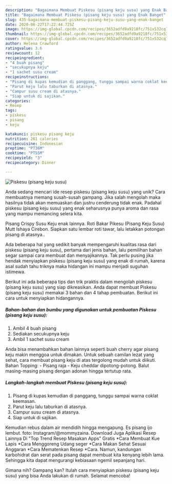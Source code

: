 ```yaml
---
description: "Bagaimana Membuat Piskesu (pisang keju susu) yang Enak Banget"
title: "Bagaimana Membuat Piskesu (pisang keju susu) yang Enak Banget"
slug: 435-bagaimana-membuat-piskesu-pisang-keju-susu-yang-enak-banget
date: 2020-06-22T17:22:44.725Z
image: https://img-global.cpcdn.com/recipes/3652adfd9a9218fc/751x532cq70/piskesu-pisang-keju-susu-foto-resep-utama.jpg
thumbnail: https://img-global.cpcdn.com/recipes/3652adfd9a9218fc/751x532cq70/piskesu-pisang-keju-susu-foto-resep-utama.jpg
cover: https://img-global.cpcdn.com/recipes/3652adfd9a9218fc/751x532cq70/piskesu-pisang-keju-susu-foto-resep-utama.jpg
author: Helena Crawford
ratingvalue: 3.6
reviewcount: 12
recipeingredient:
- "4 buah pisang"
- "secukupnya keju"
- "1 sachet susu cream"
recipeinstructions:
- "Pisang di kupas kemudian di panggang, tunggu sampai warna coklat keemasan."
- "Parut keju lalu taburkan di atasnya."
- "Campur susu cream di atasnya."
- "Siap untuk di sajikan."
categories:
- Resep
tags:
- piskesu
- pisang
- keju

katakunci: piskesu pisang keju 
nutrition: 261 calories
recipecuisine: Indonesian
preptime: "PT36M"
cooktime: "PT55M"
recipeyield: "3"
recipecategory: Dinner

---
```



![Piskesu (pisang keju susu)](https://img-global.cpcdn.com/recipes/3652adfd9a9218fc/751x532cq70/piskesu-pisang-keju-susu-foto-resep-utama.jpg)

Anda sedang mencari ide resep piskesu (pisang keju susu) yang unik? Cara membuatnya memang susah-susah gampang. Jika salah mengolah maka hasilnya tidak akan memuaskan dan justru cenderung tidak enak. Padahal piskesu (pisang keju susu) yang enak seharusnya punya aroma dan rasa yang mampu memancing selera kita.

Pisang Crispy Susu Keju enak lainnya. Roti Bakar Pikesu (Pisang Keju Susu) Mutt Ishaya Cirebon. Siapkan satu lembar roti tawar, lalu letakkan potongan pisang di atasnya..

Ada beberapa hal yang sedikit banyak mempengaruhi kualitas rasa dari piskesu (pisang keju susu), pertama dari jenis bahan, lalu pemilihan bahan segar sampai cara membuat dan menyajikannya. Tak perlu pusing jika hendak menyiapkan piskesu (pisang keju susu) yang enak di rumah, karena asal sudah tahu triknya maka hidangan ini mampu menjadi suguhan istimewa.


Berikut ini ada beberapa tips dan trik praktis dalam mengolah piskesu (pisang keju susu) yang siap dikreasikan. Anda dapat membuat Piskesu (pisang keju susu) memakai 3 bahan dan 4 tahap pembuatan. Berikut ini cara untuk menyiapkan hidangannya.

<!--inarticleads1-->

##### Bahan-bahan dan bumbu yang digunakan untuk pembuatan Piskesu (pisang keju susu):

1. Ambil 4 buah pisang
1. Sediakan secukupnya keju
1. Ambil 1 sachet susu cream


Anda bisa menambahkan bahan lainnya seperti buah cherry agar pisang keju makin menggoa untuk dimakan. Untuk sebuah camilan lezat yang sehat, cara membuat pisang keju di atas tergolong mudah untuk diikuti. Bahan Topping: - Pisang raja - Keju cheddar dipotong-potong. Balut masing-masing pisang dengan adonan hingga tertutup rata. 

<!--inarticleads2-->

##### Langkah-langkah membuat Piskesu (pisang keju susu):

1. Pisang di kupas kemudian di panggang, tunggu sampai warna coklat keemasan.
1. Parut keju lalu taburkan di atasnya.
1. Campur susu cream di atasnya.
1. Siap untuk di sajikan.


Kemudian rebus dalam air mendidih hingga mengapung. Es pisang ijo lembut. foto: Instagram/@mommyzaina. Download Juga Aplikasi Resep Lainnya Di &#34;Top Trend Resep Masakan Apps&#34; Gratis *Cara Membuat Kue Lapis *Cara Menggoreng Udang seger *Cara Makan Sehat Sesuai Anggaran *Cara Mematenkan Resep *Cara. Namun, kandungan karbohidrat dan serat pada pisang dapat membuat kita kenyang lebih lama. Sehingga kita dapat mengurangi kebiasaan ngemil sepanjang hari. 

Gimana nih? Gampang kan? Itulah cara menyiapkan piskesu (pisang keju susu) yang bisa Anda lakukan di rumah. Selamat mencoba!
